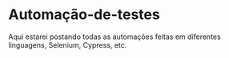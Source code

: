 # Automação-de-testes
Aqui estarei postando todas as automações feitas em diferentes linguagens, Selenium, Cypress, etc.
